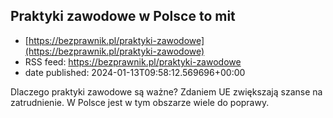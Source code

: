 ## Praktyki zawodowe w Polsce to mit
 - [https://bezprawnik.pl/praktyki-zawodowe](https://bezprawnik.pl/praktyki-zawodowe)
 - RSS feed: https://bezprawnik.pl/praktyki-zawodowe
 - date published: 2024-01-13T09:58:12.569696+00:00

Dlaczego praktyki zawodowe są ważne? Zdaniem UE zwiększają szanse na zatrudnienie. W Polsce jest w tym obszarze wiele do poprawy.


